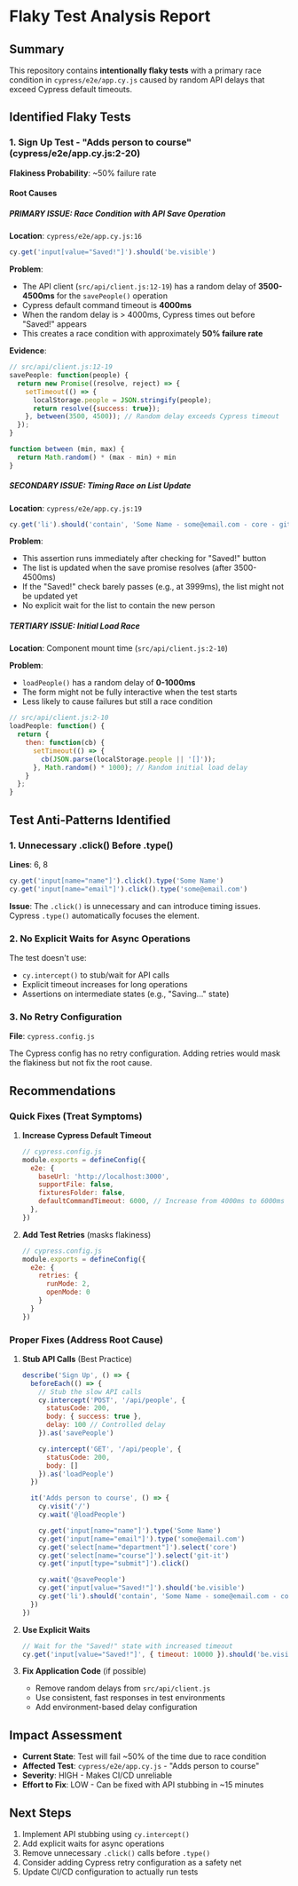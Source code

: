 # Flaky Test Analysis Report

## Summary

This repository contains **intentionally flaky tests** with a primary race condition in `cypress/e2e/app.cy.js` caused by random API delays that exceed Cypress default timeouts.

## Identified Flaky Tests

### 1. Sign Up Test - "Adds person to course" (cypress/e2e/app.cy.js:2-20)

**Flakiness Probability**: ~50% failure rate

#### Root Causes

##### PRIMARY ISSUE: Race Condition with API Save Operation

**Location**: `cypress/e2e/app.cy.js:16`
```javascript
cy.get('input[value="Saved!"]').should('be.visible')
```

**Problem**:
- The API client (`src/api/client.js:12-19`) has a random delay of **3500-4500ms** for the `savePeople()` operation
- Cypress default command timeout is **4000ms**
- When the random delay is > 4000ms, Cypress times out before "Saved!" appears
- This creates a race condition with approximately **50% failure rate**

**Evidence**:
```javascript
// src/api/client.js:12-19
savePeople: function(people) {
  return new Promise((resolve, reject) => {
    setTimeout(() => {
      localStorage.people = JSON.stringify(people);
      return resolve({success: true});
    }, between(3500, 4500)); // Random delay exceeds Cypress timeout
  });
}

function between (min, max) {
  return Math.random() * (max - min) + min
}
```

##### SECONDARY ISSUE: Timing Race on List Update

**Location**: `cypress/e2e/app.cy.js:19`
```javascript
cy.get('li').should('contain', 'Some Name - some@email.com - core - git-it')
```

**Problem**:
- This assertion runs immediately after checking for "Saved!" button
- The list is updated when the save promise resolves (after 3500-4500ms)
- If the "Saved!" check barely passes (e.g., at 3999ms), the list might not be updated yet
- No explicit wait for the list to contain the new person

##### TERTIARY ISSUE: Initial Load Race

**Location**: Component mount time (`src/api/client.js:2-10`)

**Problem**:
- `loadPeople()` has a random delay of **0-1000ms**
- The form might not be fully interactive when the test starts
- Less likely to cause failures but still a race condition

```javascript
// src/api/client.js:2-10
loadPeople: function() {
  return {
    then: function(cb) {
      setTimeout(() => {
        cb(JSON.parse(localStorage.people || '[]'));
      }, Math.random() * 1000); // Random initial load delay
    }
  };
}
```

## Test Anti-Patterns Identified

### 1. Unnecessary .click() Before .type()
**Lines**: 6, 8
```javascript
cy.get('input[name="name"]').click().type('Some Name')
cy.get('input[name="email"]').click().type('some@email.com')
```

**Issue**: The `.click()` is unnecessary and can introduce timing issues. Cypress `.type()` automatically focuses the element.

### 2. No Explicit Waits for Async Operations
The test doesn't use:
- `cy.intercept()` to stub/wait for API calls
- Explicit timeout increases for long operations
- Assertions on intermediate states (e.g., "Saving..." state)

### 3. No Retry Configuration
**File**: `cypress.config.js`

The Cypress config has no retry configuration. Adding retries would mask the flakiness but not fix the root cause.

## Recommendations

### Quick Fixes (Treat Symptoms)

1. **Increase Cypress Default Timeout**
   ```javascript
   // cypress.config.js
   module.exports = defineConfig({
     e2e: {
       baseUrl: 'http://localhost:3000',
       supportFile: false,
       fixturesFolder: false,
       defaultCommandTimeout: 6000, // Increase from 4000ms to 6000ms
     },
   })
   ```

2. **Add Test Retries** (masks flakiness)
   ```javascript
   // cypress.config.js
   module.exports = defineConfig({
     e2e: {
       retries: {
         runMode: 2,
         openMode: 0
       }
     }
   })
   ```

### Proper Fixes (Address Root Cause)

1. **Stub API Calls** (Best Practice)
   ```javascript
   describe('Sign Up', () => {
     beforeEach(() => {
       // Stub the slow API calls
       cy.intercept('POST', '/api/people', {
         statusCode: 200,
         body: { success: true },
         delay: 100 // Controlled delay
       }).as('savePeople')

       cy.intercept('GET', '/api/people', {
         statusCode: 200,
         body: []
       }).as('loadPeople')
     })

     it('Adds person to course', () => {
       cy.visit('/')
       cy.wait('@loadPeople')

       cy.get('input[name="name"]').type('Some Name')
       cy.get('input[name="email"]').type('some@email.com')
       cy.get('select[name="department"]').select('core')
       cy.get('select[name="course"]').select('git-it')
       cy.get('input[type="submit"]').click()

       cy.wait('@savePeople')
       cy.get('input[value="Saved!"]').should('be.visible')
       cy.get('li').should('contain', 'Some Name - some@email.com - core - git-it')
     })
   })
   ```

2. **Use Explicit Waits**
   ```javascript
   // Wait for the "Saved!" state with increased timeout
   cy.get('input[value="Saved!"]', { timeout: 10000 }).should('be.visible')
   ```

3. **Fix Application Code** (if possible)
   - Remove random delays from `src/api/client.js`
   - Use consistent, fast responses in test environments
   - Add environment-based delay configuration

## Impact Assessment

- **Current State**: Test will fail ~50% of the time due to race condition
- **Affected Test**: `cypress/e2e/app.cy.js` - "Adds person to course"
- **Severity**: HIGH - Makes CI/CD unreliable
- **Effort to Fix**: LOW - Can be fixed with API stubbing in ~15 minutes

## Next Steps

1. Implement API stubbing using `cy.intercept()`
2. Add explicit waits for async operations
3. Remove unnecessary `.click()` calls before `.type()`
4. Consider adding Cypress retry configuration as a safety net
5. Update CI/CD configuration to actually run tests
